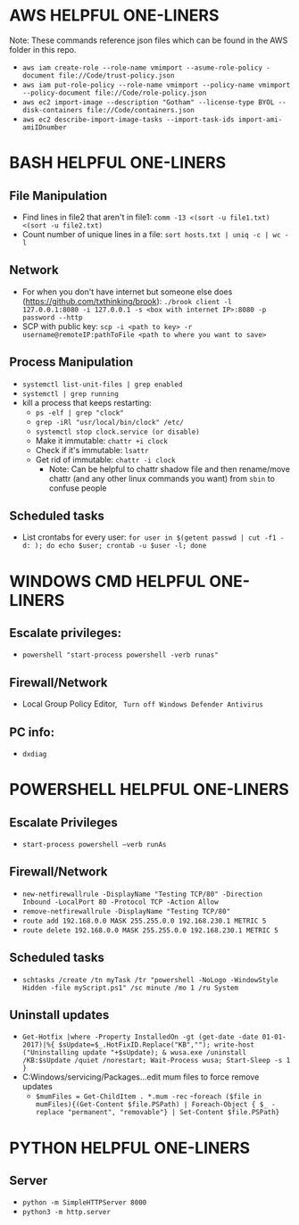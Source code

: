 # AWS HELPFUL ONE-LINERS
Note: These commands reference json files which can be found in the AWS folder in this repo.
- ```aws iam create-role --role-name vmimport --asume-role-policy -document file://Code/trust-policy.json```
- ```aws iam put-role-policy --role-name vmimport --policy-name vmimport --policy-document file://Code/role-policy.json```
- ```aws ec2 import-image --description "Gotham" --license-type BYOL --disk-containers file://Code/containers.json```
- ```aws ec2 describe-import-image-tasks --import-task-ids import-ami-amiIDnumber```

# BASH HELPFUL ONE-LINERS
## File Manipulation
- Find lines in file2 that aren't in file1: ```comm -13 <(sort -u file1.txt) <(sort -u file2.txt)```
- Count number of unique lines in a file: ```sort hosts.txt | uniq -c | wc -l```

## Network
- For when you don't have internet but someone else does (https://github.com/txthinking/brook): ```./brook client -l 127.0.0.1:8080 -i 127.0.0.1 -s <box with internet IP>:8080 -p password --http```
- SCP with public key: ```scp -i <path to key> -r username@remoteIP:pathToFile <path to where you want to save>```

## Process Manipulation
- ```systemctl list-unit-files | grep enabled```
- ```systemctl | grep running```
- kill a process that keeps restarting:
  - ```ps -elf | grep "clock"```
  - ```grep -iRl "usr/local/bin/clock" /etc/```
  - ```systemctl stop clock.service (or disable)```
  - Make it immutable: ```chattr +i clock```
  - Check if it's immutable: ```lsattr```
  - Get rid of immutable: ```chattr -i clock```
    - Note: Can be helpful to chattr shadow file and then rename/move chattr (and any other linux commands you want) from ```sbin``` to confuse people
  
## Scheduled tasks
- List crontabs for every user: ```for user in $(getent passwd | cut -f1 -d: ); do echo $user; crontab -u $user -l; done```

# WINDOWS CMD HELPFUL ONE-LINERS
## Escalate privileges: 
- ```powershell "start-process powershell -verb runas"```

## Firewall/Network
- Local Group Policy Editor, ``` Turn off Windows Defender Antivirus```

## PC info: 
- ```dxdiag```

# POWERSHELL HELPFUL ONE-LINERS
## Escalate Privileges
- ```start-process powershell –verb runAs```

## Firewall/Network
- ```new-netfirewallrule -DisplayName "Testing TCP/80" -Direction Inbound -LocalPort 80 -Protocol TCP -Action Allow ```
- ```remove-netfirewallrule -DisplayName "Testing TCP/80"```
- ```route add 192.168.0.0 MASK 255.255.0.0 192.168.230.1 METRIC 5```
- ```route delete 192.168.0.0 MASK 255.255.0.0 192.168.230.1 METRIC 5 ```

## Scheduled tasks
- ```schtasks /create /tn myTask /tr "powershell -NoLogo -WindowStyle Hidden -file myScript.ps1" /sc minute /mo 1 /ru System ```
## Uninstall updates
- ```Get-Hotfix |where -Property InstalledOn -gt (get-date -date 01-01-2017)|%{ $sUpdate=$_.HotFixID.Replace("KB",""); write-host ("Uninstalling update "+$sUpdate); & wusa.exe /uninstall /KB:$sUpdate /quiet /norestart; Wait-Process wusa; Start-Sleep -s 1 }```
- C:Windows/servicing/Packages...edit mum files to force remove updates
  - ```$mumFiles = Get-ChildItem . *.mum -rec```
  -```foreach ($file in mumFiles){(Get-Content $file.PSPath) | Foreach-Object { $_ -replace "permanent", "removable"} | Set-Content $file.PSPath}```


# PYTHON HELPFUL ONE-LINERS
## Server
- ```python -m SimpleHTTPServer 8000```
- ```python3 -m http.server```
